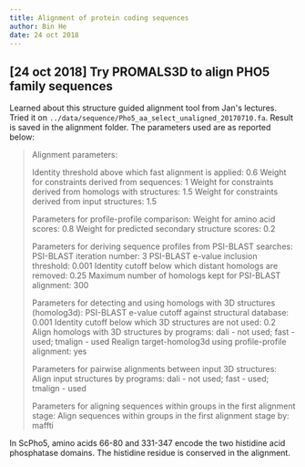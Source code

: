 ```yaml
---
title: Alignment of protein coding sequences
author: Bin He
date: 24 oct 2018
---
```


## [24 oct 2018] Try PROMALS3D to align PHO5 family sequences
Learned about this structure guided alignment tool from Jan's lectures. Tried it on `../data/sequence/Pho5_aa_select_unaligned_20170710.fa`. Result is saved in the alignment folder. The parameters used are as reported below:

> Alignment parameters:
> 
> Identity threshold above which fast alignment is applied: 0.6
> Weight for constraints derived from sequences: 1
> Weight for constraints derived from homologs with structures: 1.5
> Weight for constraints derived from input structures: 1.5
> 
> Parameters for profile-profile comparison:
> Weight for amino acid scores: 0.8
> Weight for predicted secondary structure scores: 0.2
> 
> Parameters for deriving sequence profiles from PSI-BLAST searches:
> PSI-BLAST iteration number: 3
> PSI-BLAST e-value inclusion threshold: 0.001
> Identity cutoff below which distant homologs are removed: 0.25
> Maximum number of homologs kept for PSI-BLAST alignment: 300
> 
> Parameters for detecting and using homologs with 3D structures (homolog3d):
> PSI-BLAST e-value cutoff against structural database: 0.001
> Identity cutoff below which 3D structures are not used: 0.2
> Align homologs with 3D structures by programs: dali - not used; fast - used; tmalign - used
> Realign target-homolog3d using profile-profile alignment: yes
> 
> Parameters for pairwise alignments between input 3D structures:
> Align input structures by programs: dali - not used; fast - used; tmalign - used
> 
> Parameters for aligning sequences within groups in the first alignment stage:
> Align sequences within groups in the first alignment stage by: maffti

In ScPho5, amino acids 66-80 and 331-347 encode the two histidine acid phosphatase domains. The histidine residue is conserved in the alignment.
